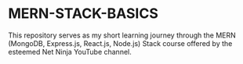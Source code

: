 # MERN-STACK-BASICS
This repository serves as my short learning journey through the MERN (MongoDB, Express.js, React.js, Node.js) Stack course offered by the esteemed Net Ninja YouTube channel.
